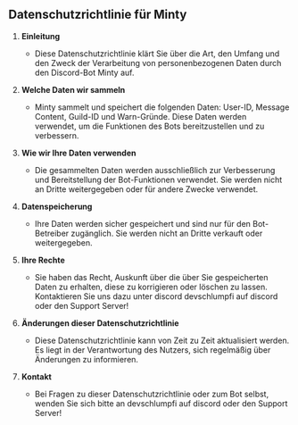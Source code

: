 ## Datenschutzrichtlinie für Minty

1. **Einleitung**
   - Diese Datenschutzrichtlinie klärt Sie über die Art, den Umfang und den Zweck der Verarbeitung von personenbezogenen Daten durch den Discord-Bot Minty auf. 

2. **Welche Daten wir sammeln**
   - Minty sammelt und speichert die folgenden Daten: User-ID, Message Content, Guild-ID und Warn-Gründe. Diese Daten werden verwendet, um die Funktionen des Bots bereitzustellen und zu verbessern.

3. **Wie wir Ihre Daten verwenden**
   - Die gesammelten Daten werden ausschließlich zur Verbesserung und Bereitstellung der Bot-Funktionen verwendet. Sie werden nicht an Dritte weitergegeben oder für andere Zwecke verwendet.

4. **Datenspeicherung**
   - Ihre Daten werden sicher gespeichert und sind nur für den Bot-Betreiber zugänglich. Sie werden nicht an Dritte verkauft oder weitergegeben.

5. **Ihre Rechte**
   - Sie haben das Recht, Auskunft über die über Sie gespeicherten Daten zu erhalten, diese zu korrigieren oder löschen zu lassen. Kontaktieren Sie uns dazu unter discord devschlumpfi auf discord oder den Support Server!

6. **Änderungen dieser Datenschutzrichtlinie**
   - Diese Datenschutzrichtlinie kann von Zeit zu Zeit aktualisiert werden. Es liegt in der Verantwortung des Nutzers, sich regelmäßig über Änderungen zu informieren.

7. **Kontakt**
   - Bei Fragen zu dieser Datenschutzrichtlinie oder zum Bot selbst, wenden Sie sich bitte an devschlumpfi auf discord oder den Support Server!
